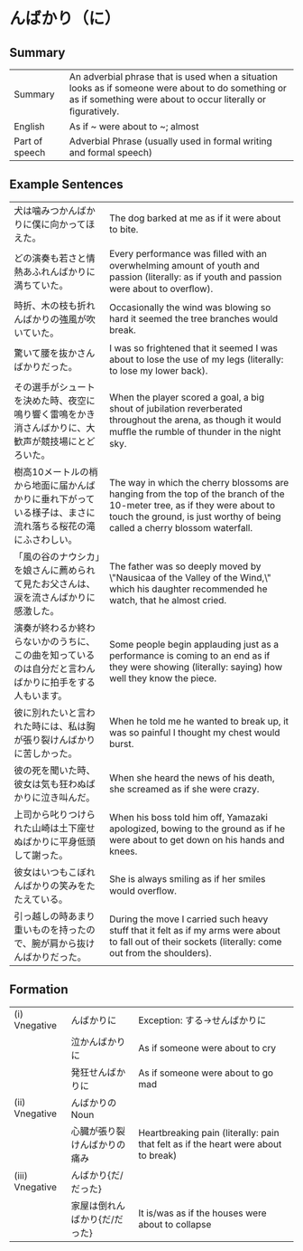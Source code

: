 # んばかり（に）

## Summary

<table><tr>   <td>Summary</td>   <td>An adverbial phrase that is used when a situation looks as if someone were about to do something or as if something were about to occur literally or ﬁguratively.</td></tr><tr>   <td>English</td>   <td>As if ~ were about to ~; almost</td></tr><tr>   <td>Part of speech</td>   <td>Adverbial Phrase (usually used in formal writing and formal speech)</td></tr></table>

## Example Sentences

<table><tr>   <td>犬は噛みつかんばかりに僕に向かってほえた。</td>   <td>The dog barked at me as if it were about to bite.</td></tr><tr>   <td>どの演奏も若さと情熱あふれんばかりに満ちていた。</td>   <td>Every performance was ﬁlled with an overwhelming amount of youth and passion (literally: as if youth and passion were about to overﬂow).</td></tr><tr>   <td>時折、木の枝も折れんばかりの強風が吹いていた。</td>   <td>Occasionally the wind was blowing so hard it seemed the tree branches would break.</td></tr><tr>   <td>驚いて腰を抜かさんばかりだった。</td>   <td>I was so frightened that it seemed I was about to lose the use of my legs (literally: to lose my lower back).</td></tr><tr>   <td>その選手がシュートを決めた時、夜空に鳴り響く雷鳴をかき消さんばかりに、大歓声が競技場にとどろいた。</td>   <td>When the player scored a goal, a big shout of jubilation reverberated throughout the arena, as though it would mufﬂe the rumble of thunder in the night sky.</td></tr><tr>   <td>樹高10メートルの梢から地面に届かんばかりに垂れ下がっている様子は、まさに流れ落ちる桜花の滝にふさわしい。</td>   <td>The way in which the cherry blossoms are hanging from the top of the branch of the 10-meter tree, as if they were about to touch the ground, is just worthy of being called a cherry blossom waterfall.</td></tr><tr>   <td>「風の谷のナウシカ」を娘さんに薦められて見たお父さんは、涙を流さんばかりに感激した。</td>   <td>The father was so deeply moved by \"Nausicaa of the Valley of the Wind,\" which his daughter recommended he watch, that he almost cried.</td></tr><tr>   <td>演奏が終わるか終わらないかのうちに、この曲を知っているのは自分だと言わんばかりに拍手をする人もいます。</td>   <td>Some people begin applauding just as a performance is coming to an end as if they were showing (literally: saying) how well they know the piece.</td></tr><tr>   <td>彼に別れたいと言われた時には、私は胸が張り裂けんばかりに苦しかった。</td>   <td>When he told me he wanted to break up, it was so painful I thought my chest would burst.</td></tr><tr>   <td>彼の死を聞いた時、彼女は気も狂わぬばかりに泣き叫んだ。</td>   <td>When she heard the news of his death, she screamed as if she were crazy.</td></tr><tr>   <td>上司から叱りつけられた山崎は土下座せぬばかりに平身低頭して謝った。</td>   <td>When his boss told him off, Yamazaki apologized, bowing to the ground as if he were about to get down on his hands and knees.</td></tr><tr>   <td>彼女はいつもこぼれんばかりの笑みをたたえている。</td>   <td>She is always smiling as if her smiles would overﬂow.</td></tr><tr>   <td>引っ越しの時あまり重いものを持ったので、腕が肩から抜けんばかりだった。</td>   <td>During the move I carried such heavy stuff that it felt as if my arms were about to fall out of their sockets (literally: come out from the shoulders).</td></tr></table>

## Formation

<table class="table"><tbody><tr class="tr head"><td class="td"><span class="numbers">(i)</span> <span class="bold">Vnegative</span></td><td class="td"><span class="concept">んばかりに</span></td><td class="td"><span>Exception: する→せんばかりに</span></td></tr><tr class="tr"><td class="td"></td><td class="td"><span>泣か</span><span class="concept">んばかりに</span></td><td class="td"><span>As if someone were about to cry</span></td></tr><tr class="tr"><td class="td"></td><td class="td"><span>発狂せ</span><span class="concept">んばかりに</span></td><td class="td"><span>As if someone were about to go mad</span></td></tr><tr class="tr head"><td class="td"><span class="numbers">(ii)</span> <span class="bold">Vnegative</span></td><td class="td"><span class="concept">んばかり</span><span>のNoun</span></td><td class="td"></td></tr><tr class="tr"><td class="td"></td><td class="td"><span>心臓が張り裂け</span><span class="concept">んばかり</span><span>の痛み</span></td><td class="td"><span>Heartbreaking pain (literally: pain that felt as if the heart were about to break)</span> </td></tr><tr class="tr head"><td class="td"><span class="numbers">(iii)</span> <span class="bold">Vnegative</span></td><td class="td"><span class="concept">んばかり</span><span>{だ/だった}</span></td><td class="td"></td></tr><tr class="tr"><td class="td"></td><td class="td"><span>家屋は倒れ</span><span class="concept">んばかり</span><span>{だ/だった}</span></td><td class="td"><span>It is/was as if the houses were about to collapse</span></td></tr></tbody></table>

